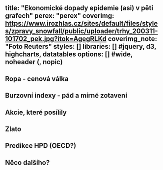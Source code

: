 title: "Ekonomické dopady epidemie (asi) v pěti grafech"
perex: "perex"
coverimg: https://www.irozhlas.cz/sites/default/files/styles/zpravy_snowfall/public/uploader/trhy_200311-101702_pek.jpg?itok=AgegRLKd
coverimg_note: "Foto Reuters</a>"
styles: []
libraries: [] #jquery, d3, highcharts, datatables
options: [] #wide, noheader (, nopic)
---
## Ropa - cenová válka
## Burzovní indexy - pád a mírné zotavení
## Akcie, které posílily
## Zlato
## Predikce HPD (OECD?)
## Něco dalšího?
